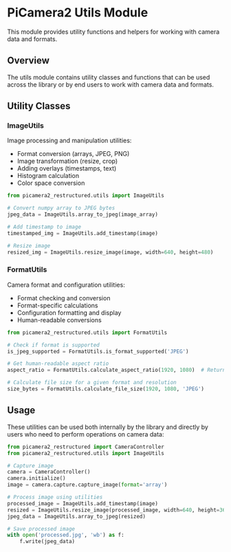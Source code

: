 # PiCamera2 Utils Module

This module provides utility functions and helpers for working with camera data and formats.

## Overview

The utils module contains utility classes and functions that can be used across the library or by end users to work with camera data and formats.

## Utility Classes

### ImageUtils

Image processing and manipulation utilities:

- Format conversion (arrays, JPEG, PNG)
- Image transformation (resize, crop)
- Adding overlays (timestamps, text)
- Histogram calculation
- Color space conversion

```python
from picamera2_restructured.utils import ImageUtils

# Convert numpy array to JPEG bytes
jpeg_data = ImageUtils.array_to_jpeg(image_array)

# Add timestamp to image
timestamped_img = ImageUtils.add_timestamp(image)

# Resize image
resized_img = ImageUtils.resize_image(image, width=640, height=480)
```

### FormatUtils

Camera format and configuration utilities:

- Format checking and conversion
- Format-specific calculations
- Configuration formatting and display
- Human-readable conversions

```python
from picamera2_restructured.utils import FormatUtils

# Check if format is supported
is_jpeg_supported = FormatUtils.is_format_supported('JPEG')

# Get human-readable aspect ratio
aspect_ratio = FormatUtils.calculate_aspect_ratio(1920, 1080)  # Returns "16:9"

# Calculate file size for a given format and resolution
size_bytes = FormatUtils.calculate_file_size(1920, 1080, 'JPEG')
```

## Usage

These utilities can be used both internally by the library and directly by users who need to perform operations on camera data:

```python
from picamera2_restructured import CameraController
from picamera2_restructured.utils import ImageUtils

# Capture image
camera = CameraController()
camera.initialize()
image = camera.capture.capture_image(format='array')

# Process image using utilities
processed_image = ImageUtils.add_timestamp(image)
resized = ImageUtils.resize_image(processed_image, width=640, height=360)
jpeg_data = ImageUtils.array_to_jpeg(resized)

# Save processed image
with open('processed.jpg', 'wb') as f:
    f.write(jpeg_data)
```
